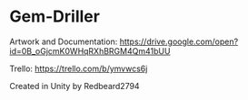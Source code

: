 # Gem-Driller

Artwork and Documentation: https://drive.google.com/open?id=0B_oGjcmK0WHqRXhBRGM4Qm41bUU

Trello: https://trello.com/b/ymvwcs6j

Created in Unity by Redbeard2794
